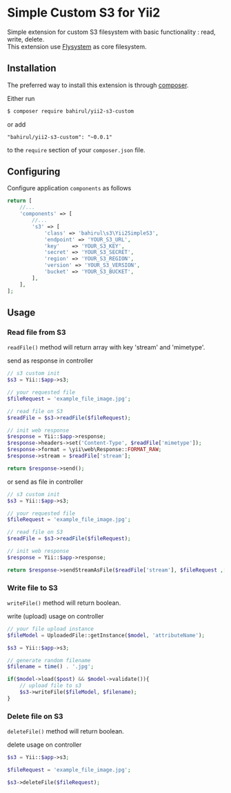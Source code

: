 # Simple Custom S3 for Yii2

Simple extension for custom S3 filesystem with basic functionality : read, write, delete.  
This extension use [Flysystem](http://flysystem.thephpleague.com/) as core filesystem.

## Installation

The preferred way to install this extension is through [composer](http://getcomposer.org/download/).

Either run

```bash
$ composer require bahirul/yii2-s3-custom
```

or add

```
"bahirul/yii2-s3-custom": "~0.0.1"
```

to the `require` section of your `composer.json` file.

## Configuring

Configure application `components` as follows

```php
return [
    //...
    'components' => [
        //...
        's3' => [
            'class' => 'bahirul\s3\Yii2SimpleS3',
            'endpoint' => 'YOUR_S3_URL',
            'key'    => 'YOUR_S3_KEY',
            'secret' => 'YOUR_S3_SECRET',
            'region' => 'YOUR_S3_REGION',
            'version' => 'YOUR_S3_VERSION',
            'bucket' => 'YOUR_S3_BUCKET',
        ],
    ],
];
```

## Usage

### Read file from S3

`readFile()` method will return array with key 'stream' and 'mimetype'.

send as response in controller

```php
// s3 custom init
$s3 = Yii::$app->s3;

// your requested file
$fileRequest = 'example_file_image.jpg';

// read file on S3
$readFile = $s3->readFile($fileRequest);

// init web response
$response = Yii::$app->response;
$response->headers->set('Content-Type', $readFile['mimetype']);
$response->format = \yii\web\Response::FORMAT_RAW;
$response->stream = $readFile['stream'];

return $response->send();
```

or send as file in controller

```php
// s3 custom init
$s3 = Yii::$app->s3;

// your requested file
$fileRequest = 'example_file_image.jpg';

// read file on S3
$readFile = $s3->readFile($fileRequest);

// init web response
$response = Yii::$app->response;

return $response->sendStreamAsFile($readFile['stream'], $fileRequest ,['mimeType' => $readFile['mimetype']]);
```

### Write file to S3

`writeFile()` method will return boolean.

write (upload) usage on controller

```php
// your file upload instance
$fileModel = UploadedFile::getInstance($model, 'attributeName');

$s3 = Yii::$app->s3;

// generate random filename
$filename = time() . '.jpg';

if($model->load($post) && $model->validate()){
    // upload file to s3
    $s3->writeFile($fileModel, $filename);
}
```

### Delete file on S3

`deleteFile()` method will return boolean.

delete usage on controller

```php
$s3 = Yii::$app->s3;

$fileRequest = 'example_file_image.jpg';

$s3->deleteFile($fileRequest);
```
